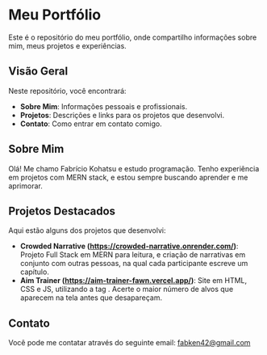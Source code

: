 # Meu Portfólio

Este é o repositório do meu portfólio, onde compartilho informações sobre mim, meus projetos e experiências.

## Visão Geral

Neste repositório, você encontrará:

- **Sobre Mim**: Informações pessoais e profissionais.
- **Projetos**: Descrições e links para os projetos que desenvolvi.
- **Contato**: Como entrar em contato comigo.

## Sobre Mim

Olá! Me chamo Fabrício Kohatsu e estudo programação. Tenho experiência em projetos com MERN stack, e estou sempre buscando aprender e me aprimorar.

## Projetos Destacados

Aqui estão alguns dos projetos que desenvolvi:

- **Crowded Narrative (https://crowded-narrative.onrender.com/)**: Projeto Full Stack em MERN para leitura, e criação de narrativas em conjunto com outras pessoas, na qual cada participante escreve um capítulo.
- **Aim Trainer (https://aim-trainer-fawn.vercel.app/)**: Site em HTML, CSS e JS, utilizando a tag <canvas>. Acerte o maior número de alvos que aparecem na tela antes que desapareçam.

## Contato

Você pode me contatar através do seguinte email: fabken42@gmail.com

